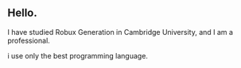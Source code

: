 ## Hello.
I have studied Robux Generation in Cambridge University, and I am a professional.

i use only the best programming language.

